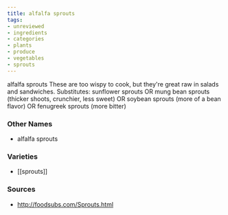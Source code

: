 ```yaml
---
title: alfalfa sprouts
tags:
- unreviewed
- ingredients
- categories
- plants
- produce
- vegetables
- sprouts
---
```

alfalfa sprouts These are too wispy to cook, but they're great raw in salads and sandwiches. Substitutes: sunflower sprouts OR mung bean sprouts (thicker shoots, crunchier, less sweet) OR soybean sprouts (more of a bean flavor) OR fenugreek sprouts (more bitter)

### Other Names

* alfalfa sprouts

### Varieties

* [[sprouts]]

### Sources
* http://foodsubs.com/Sprouts.html
